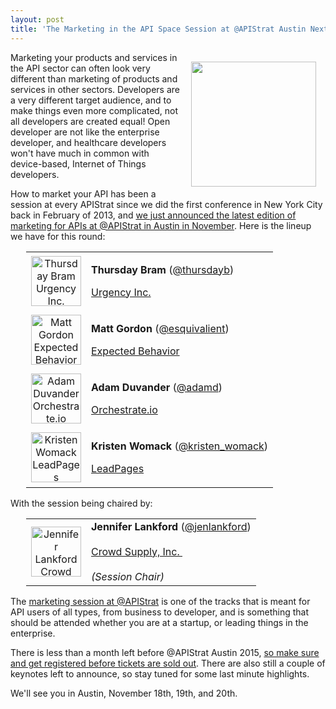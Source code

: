 ```yaml
---
layout: post
title: 'The Marketing in the API Space Session at @APIStrat Austin Next Month'
---
```

<p><a href="http://austin2015.apistrat.com/"><img style="padding: 15px;" src="https://s3.amazonaws.com/kinlane-productions/events/apistrat-austin/apistrat-austin-logo.png" alt="" width="200" align="right" /></a></p>
<p>Marketing your products and services in the API sector can often look very different than marketing of products and services in other sectors. Developers are a very different target audience, and to make things even more complicated, not all developers are created equal! Open developer are not like the enterprise developer, and healthcare developers won't have much in common with device-based, Internet of Things developers.&nbsp;</p>
<p>How to market your API has been a session at every APIStrat since we did the first conference in New York City back in February of 2013, and <a href="http://austin2015.apistrat.com/">we just announced the latest edition of marketing for APIs at @APIStrat in Austin in November</a>. Here is the lineup we have for this round:</p>
<table style="padding-left: 25px;" cellspacing="2" cellpadding="3" width="95%">
<tbody>
<tr>
<td width="80" align="center"><img src="https://s3.amazonaws.com/kinlane-productions/events/apistrat-austin/speakers/thursday-bram.jpeg" alt="Thursday Bram Urgency Inc." width="80" /></td>
<td>
<p><span class="name"><strong>Thursday Bram </strong>(<a href="https://twitter.com/thursdayb">@thursdayb</a>)</span></p>
<p><a href="http://urgencyinc.com/">Urgency Inc.</a></p>
</td>
</tr>
<tr>
<td width="80" align="center"><img style="display: block; margin-left: auto; margin-right: auto;" src="https://s3.amazonaws.com/kinlane-productions/events/apistrat-austin/speakers/matt-gordon-expected-behavior.jpg" alt="Matt Gordon Expected Behavior" width="80" /></td>
<td>
<p><span class="name"><strong>Matt Gordon </strong>(<a href="https://twitter.com/esquivalient">@esquivalient</a>)</span></p>
<p><span class="name"><a href="http://www.expectedbehavior.com/about">Expected Behavior</a></span></p>
</td>
</tr>
<tr>
<td width="80" align="center"><img src="https://s3.amazonaws.com/kinlane-productions/events/apistrat-austin/speakers/adam-duvander.jpg" alt="Adam Duvander Orchestrate.io" width="80" /></td>
<td>
<p><span class="name"><strong>Adam Duvander </strong>(<a href="https://twitter.com/adamd">@adamd</a>)</span></p>
<p><span class="name"><a href="https://orchestrate.io/">Orchestrate.io</a></span></p>
</td>
</tr>
<tr>
<td width="80" align="center"><img src="https://s3.amazonaws.com/kinlane-productions/events/apistrat-austin/speakers/kristen-womack.jpg" alt="Kristen Womack LeadPages" width="80" /></td>
<td>
<p><span class="name"><strong>Kristen Womack</strong> (<a href="https://twitter.com/kristen_womack">@kristen_womack</a>)</span></p>
<p><a href="http://www.leadpages.net/">LeadPages</a></p>
</td>
</tr>
</tbody>
</table>
<p>With the session being chaired by:</p>
<table style="padding-left: 25px;" cellspacing="2" cellpadding="3" width="95%">
<tbody>
<tr>
<td width="80" align="center"><img src="https://s3.amazonaws.com/kinlane-productions/events/apistrat-austin/speakers/jennifer-lankford.jpg" alt="Jennifer Lankford Crowd Supply, Inc. &lt;br /&gt;(Session Chair)" width="80" /></td>
<td><span class="name"><strong>Jennifer Lankford</strong> (<a href="https://twitter.com/jenlankford">@jenlankford</a>)<br /><br /><a href="https://www.crowdsupply.com/">Crowd Supply, Inc.&nbsp;</a><br /><br /><em>(Session Chair)</em></span></td>
</tr>
</tbody>
</table>
<p>The <a href="http://austin2015.apistrat.com/schedule/">marketing session at @APIStrat</a> is one of the tracks that is meant for API users of all types, from business to developer, and is something that should be attended whether you are at a startup, or leading things in the enterprise.&nbsp;</p>
<p>There is less than a month left before @APIStrat Austin 2015, <a href="http://austin2015.apistrat.com/registration/">so make sure and get registered before tickets are sold out</a>.&nbsp;There are also still a couple of keynotes left to announce, so stay tuned for some last minute highlights.</p>
<p>We'll see you in Austin, November 18th, 19th, and 20th.</p>